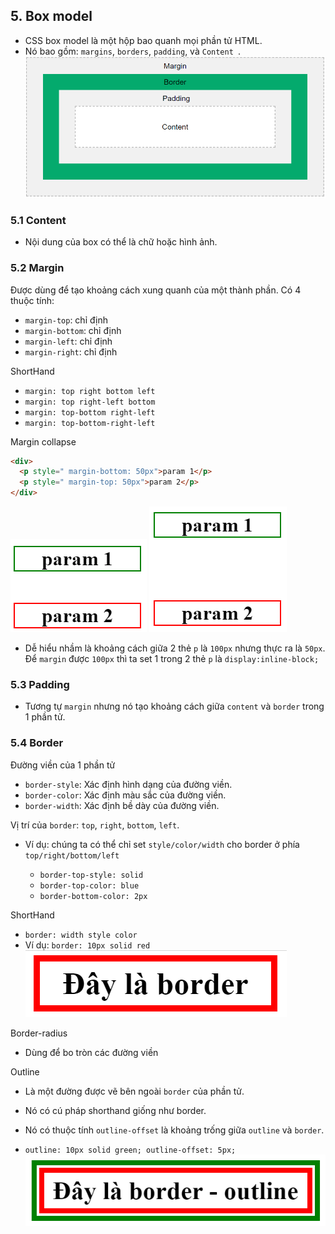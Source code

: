 ## 5. Box model

- CSS box model là một hộp bao quanh mọi phần tử HTML.
- Nó bao gồm: `margins`, `borders`, `padding`, và `Content `.
  ![boxmodel](boxmodel.PNG)

### 5.1 Content

- Nội dung của box có thể là chữ hoặc hình ảnh.

### 5.2 Margin

Được dùng để tạo khoảng cách xung quanh của một thành phần. Có 4 thuộc tính:

- `margin-top`: chỉ định
- `margin-bottom`: chỉ định
- `margin-left`: chỉ định
- `margin-right`: chỉ định

ShortHand

- `margin: top right bottom left`
- `margin: top right-left bottom`
- `margin: top-bottom right-left`
- `margin: top-bottom-right-left`

Margin collapse

```html
<div>
  <p style=" margin-bottom: 50px">param 1</p>
  <p style=" margin-top: 50px">param 2</p>
</div>
```

![margin](margin.PNG)
![margin](margin1.PNG)

- Dễ hiểu nhầm là khoảng cách giữa 2 thẻ `p` là `100px` nhưng thực ra là `50px`. Để `margin` được `100px` thì ta set 1 trong 2 thẻ `p` là `display:inline-block;`

### 5.3 Padding

- Tương tự `margin` nhưng nó tạo khoảng cách giữa `content` và `border` trong 1 phần tử.

### 5.4 Border

Đường viền của 1 phần tử

- `border-style`: Xác định hình dạng của đường viền.
- `border-color`: Xác định màu sắc của đường viền.
- `border-width`: Xác định bề dày của đường viền.

Vị trí của `border`: `top`, `right`, `bottom`, `left`.

- Ví dụ: chúng ta có thể chỉ set `style/color/width` cho border ở phía `top/right/bottom/left `

  - `border-top-style: solid `
  - `border-top-color: blue `
  - `border-bottom-color: 2px `

ShortHand

- `border: width style color`
- Ví dụ: `border: 10px solid red`
  ![border](border.PNG)

Border-radius

- Dùng để bo tròn các đường viền

Outline

- Là một đường được vẽ bên ngoài `border` của phần tử.
- Nó có cú pháp shorthand giống như border.
- Nó có thuộc tính `outline-offset` là khoảng trống giữa `outline` và `border`.

- `outline: 10px solid green; outline-offset: 5px;`
  ![outline](outline.PNG)
